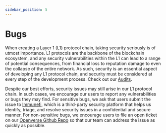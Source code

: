```yaml
---
sidebar_position: 5
---
```


# Bugs

When creating a Layer 1 (L1) protocol chain, taking security seriously is of utmost importance. L1 protocols are the
backbone of the blockchain ecosystem, and any security vulnerabilities within the L1 can lead to a range of potential
 consequences, from financial loss to reputation damage to even the collapse of the entire network. As such, security
  is an essential aspect of developing any L1 protocol chain, and security must be considered at every step of the
  development process. Check out our [Audits](./security/audits).

Despite our best efforts, security issues may still arise in our L1 protocol chain. In such cases, we encourage our users
 to report any vulnerabilities or bugs they may find. For sensitive bugs, we ask that users submit the issue to
 [Immunefi](https://immunefi.com/bounty/openverse/), which is a third-party security platform that helps us identify, triage,
  and resolve security issues in a confidential and secure manner. For non-sensitive bugs, we encourage users to file an
   open ticket on our [Openverse Github Repo](https://github.com/openverse/openverse) so that our team can address the issue as quickly
    as possible.

